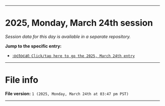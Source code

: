 
***

# 2025, Monday, March 24th session

_Session data for this day is available in a separate repository._

**Jump to the specific entry:**

- [:octocat: `Click/tap here to go the 2025, March 24th entry`](https://github.com/seanpm2001/SeansLifeArchive_Images_TinyTower_Y2025/tree/SeansLifeArchive_Images_TinyTower_Y2025_Main-dev/2025/03_March/24/)

***

# File info

**File version:** `1 (2025, Monday, March 24th at 03:47 pm PST)`

***
